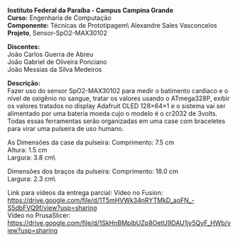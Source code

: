 **Instituto Federal da Paraíba - Campus Campina Grande** \
**Curso:** Engenharia de Computação \
**Componente:** Técnicas de Prototipagem\ Alexandre Sales Vasconcelos
**Projeto**, Sensor-SpO2-MAX30102 

**Discentes:** \
João Carlos Guerra de Abreu \
João Gabriel de Oliveira Ponciano \
João Messias da Silva Medeiros 

**Descrição:** \
Fazer uso do sensor SpO2-MAX30102 para medir o batimento cardíaco e o nível de oxigênio no sangue, tratar os valores usando o ATmega328P, exibir os valores tratados no display Adafruit OLED 128×64×1 e o sistema vai ser alimentado por uma bateria moeda cujo o modelo é o cr2032 de 3volts. Todas essas ferramentas serão organizadas em uma case com braceletes para virar uma pulseira de uso humano.

As Dimensões da case da pulseira:
Comprimento: 7.5 cm\
Altura: 1.5 cm\
Largura: 3.8 cm\

Dimensões dos braços da pulseira:
Comprimento: 18.0 cm\
Largura: 2.3 cm\

Link para vídeos da entrega parcial:
Vídeo no Fusion: https://drive.google.com/file/d/1T5mHVWk34nRYTMkD_aoFN_-S5dbFVQ9f/view?usp=sharing \
Vídeo no PrusaSlicer: https://drive.google.com/file/d/1SkHnBMplbUZp8OetU9DAU1jy5QvF_HWb/view?usp=sharing 
